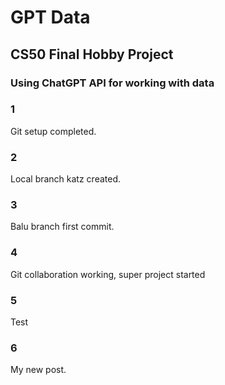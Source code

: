 # GPT Data

## CS50 Final Hobby Project

### Using ChatGPT API for working with data

### 1

Git setup completed.

### 2

Local branch katz created.

### 3

Balu branch first commit.

### 4

Git collaboration working, super project started

### 5

Test

### 6

My new post.
